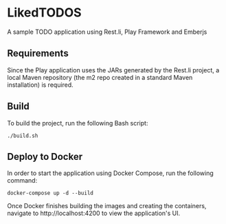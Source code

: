 # LikedTODOS
A sample TODO application using Rest.li, Play Framework and Emberjs

## Requirements
Since the Play application uses the JARs generated by the Rest.li project, a local Maven repository (the m2 repo created in a standard Maven installation) is required.

## Build
To build the project, run the following Bash script:

    ./build.sh
    
## Deploy to Docker

In order to start the application using Docker Compose, run the following command:

    docker-compose up -d --build
    
Once Docker finishes building the images and creating the containers, navigate to http://localhost:4200 to view the application's UI.